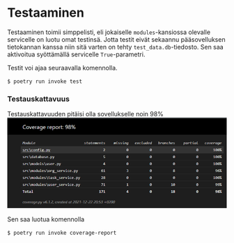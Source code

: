 # Testaaminen

Testaaminen toimii simppelisti, eli jokaiselle `modules`-kansiossa olevalle servicelle on luotu omat testinsä. Jotta testit eivät sekaannu pääsovelluksen tietokannan kanssa niin sitä varten on tehty `test_data.db`-tiedosto. Sen saa aktivoitua syöttämällä servicelle `True`-parametri.

Testit voi ajaa seuraavalla komennolla.
```
$ poetry run invoke test
```

### Testauskattavuus
Testauskattavuuden pitäisi olla sovellukselle noin 98%
![Coverage](photos/coverage.png)

Sen saa luotua komennolla
```
$ poetry run invoke coverage-report
```